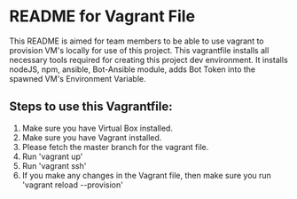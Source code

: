 # README for Vagrant File
This README is aimed for team members to be able to use vagrant to provision VM's locally for use of this project.
This vagrantfile installs all necessary tools required for creating this project dev environment.
It installs nodeJS, npm, ansible, Bot-Ansible module, adds Bot Token into the spawned VM's Environment Variable.




## Steps to use this Vagrantfile:
1. Make sure you have Virtual Box installed.
2. Make sure you have Vagrant installed.
3. Please fetch the master branch for the vagrant file.
4. Run 'vagrant up'
5. Run 'vagrant ssh'
6. If you make any changes in the Vagrant file, then make sure you run 'vagrant reload --provision'  


